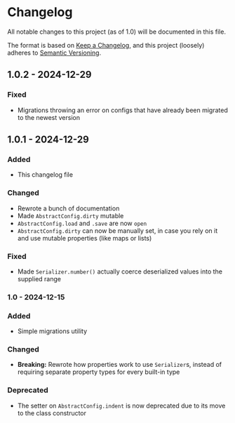 # Changelog

All notable changes to this project (as of 1.0) will be documented in this file.

The format is based on [Keep a Changelog](https://keepachangelog.com/en/1.1.0/),
and this project (loosely) adheres to [Semantic Versioning](https://semver.org/spec/v2.0.0.html).

## 1.0.2 - 2024-12-29

### Fixed

- Migrations throwing an error on configs that have already been migrated to the newest version

## 1.0.1 - 2024-12-29

### Added

- This changelog file

### Changed

- Rewrote a bunch of documentation
- Made `AbstractConfig.dirty` mutable
- `AbstractConfig.load` and `.save` are now `open`
- `AbstractConfig.dirty` can now be manually set, in case you rely on it and use mutable properties (like maps or lists)

### Fixed

- Made `Serializer.number()` actually coerce deserialized values into the supplied range

### 1.0 - 2024-12-15

### Added

- Simple migrations utility

### Changed

- **Breaking:** Rewrote how properties work to use `Serializer`s, instead of requiring separate property types
  for every built-in type

### Deprecated

- The setter on `AbstractConfig.indent` is now deprecated due to its move to the class constructor
